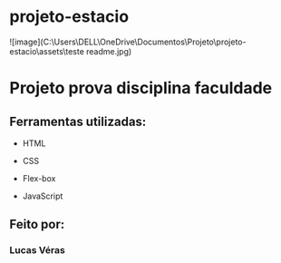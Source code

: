 # projeto-estacio
![image](C:\Users\DELL\OneDrive\Documentos\Projeto\projeto-estacio\assets\teste readme.jpg)
# Projeto prova disciplina faculdade
## Ferramentas utilizadas:

* HTML

* CSS

* Flex-box

* JavaScript

## Feito por:

### Lucas Véras
